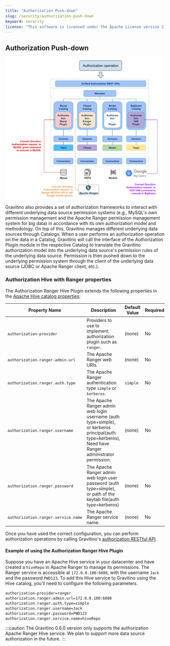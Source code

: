 ```yaml
---
title: "Authorization Push-down"
slug: /security/authorization-push-down
keyword: security
license: "This software is licensed under the Apache License version 2."
---
```


## Authorization Push-down

![authorization push down](../assets/security/authorization-pushdown.png)

Gravitino also provides a set of authorization frameworks to interact with different underlying data source
permission systems (e.g., MySQL's own permission management and the Apache Ranger permission management system for big data)
in accordance with its own authorization model and methodology.
On top of this, Gravitino manages different underlying data sources through Catalogs.
When a user performs an authorization operation on the data in a Catalog, Gravitino will call the interface of the Authorization Plugin module in the respective Catalog to translate the Gravitino authorization model into the underlying data source's permission rules of the underlying data source.
Permission is then pushed down to the underlying permission system through the client of the underlying data source (JDBC or Apache Ranger client, etc.).

### Authorization Hive with Ranger properties

The Authorization Ranger Hive Plugin extends the following properties in the [Apache Hive catalog properties](../apache-hive-catalog.md#catalog-properties):

| Property Name                       | Description                                                                                                                                          | Default Value | Required | Since Version |
|-------------------------------------|------------------------------------------------------------------------------------------------------------------------------------------------------|---------------|----------|---------------|
| `authorization-provider`            | Providers to use to implement authorization plugin such as `ranger`.                                                                                 | (none)        | No       | 0.6.0         |
| `authorization.ranger.admin.url`    | The Apache Ranger web URIs.                                                                                                                          | (none)        | No       | 0.6.0         |
| `authorization.ranger.auth.type`    | The Apache Ranger authentication type `simple` or `kerberos`.                                                                                        | `simple`      | No       | 0.6.0         |
| `authorization.ranger.username`     | The Apache Ranger admin web login username (auth type=simple), or kerberos principal(auth type=kerberos), Need have Ranger administrator permission. | (none)        | No       | 0.6.0         |
| `authorization.ranger.password`     | The Apache Ranger admin web login user password (auth type=simple), or path of the keytab file(auth type=kerberos)                                   | (none)        | No       | 0.6.0         |
| `authorization.ranger.service.name` | The Apache Ranger service name.                                                                                                                      | (none)        | No       | 0.6.0         |

Once you have used the correct configuration, you can perform authorization operations by calling Gravitino's [authorization RESTful API](https://gravitino.apache.org/docs/latest/api/rest/grant-roles-to-a-user).

#### Example of using the Authorization Ranger Hive Plugin

Suppose you have an Apache Hive service in your datacenter and have created a `hiveRepo` in Apache Ranger to manage its permissions. 
The Ranger service is accessible at `172.0.0.100:6080`, with the username `Jack` and the password `PWD123`. 
To add this Hive service to Gravitino using the Hive catalog, you'll need to configure the following parameters.

```properties
authorization-provider=ranger
authorization.ranger.admin.url=172.0.0.100:6080
authorization.ranger.auth.type=simple
authorization.ranger.username=Jack
authorization.ranger.password=PWD123
authorization.ranger.service.name=hiveRepo
```

:::caution
The Gravitino 0.6.0 version only supports the authorization Apache Ranger Hive service. We plan to support more data source authorization in the future.
:::
